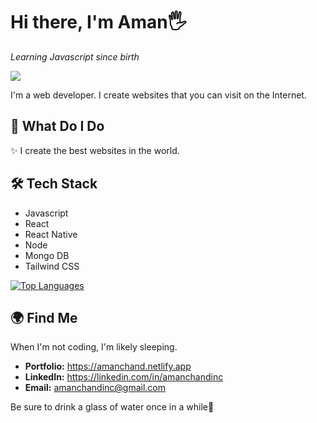 # Hi there, I'm Aman🖐️
_Learning Javascript since birth_ 

![](https://komarev.com/ghpvc/?username=Aman-in-Github&style=flat-square&color=6495ED&label=Profile+Views)

I'm a web developer. I create websites that you can visit on the Internet.

## 🚀 What Do I Do

✨ I create the best websites in the world.

## 🛠️ Tech Stack

- Javascript
- React
- React Native
- Node
- Mongo DB
- Tailwind CSS

<a href="https://github.com/Aman-in-GitHub" align="left"><img src="https://github-readme-stats.vercel.app/api/top-langs/?username=Aman-in-GitHub&langs_count=5&title_color=3382ed&text_color=ffffff&icon_color=3382ed&bg_color=171717&hide_border=true&locale=en&custom_title=Top%20%Languages" alt="Top Languages" /></a>

## 🌍 Find Me

When I'm not coding, I'm likely sleeping. 

- **Portfolio:** https://amanchand.netlify.app
- **LinkedIn:** https://linkedin.com/in/amanchandinc
- **Email:** amanchandinc@gmail.com

Be sure to drink a glass of water once in a while💙

